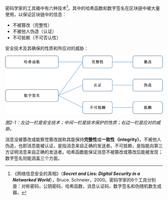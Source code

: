 密码学家的工具箱中有六种技术[^1]，其中的哈希函数和数字签名在区块链中被大量使用，以保证区块链中的信息：

* 不被篡改（完整性）                            
* 不被他人伪造（认证）
* 不可抵赖（不可否认性）

安全技术及其确保的性质和所应对的威胁：

![](/assets/fig-2-1.png)

_图2-1：左边一栏是安全技术；中间一栏是技术保护的性质；右边一栏是应对的威胁。_

消息没被篡改或能察觉篡改就称其能保持**完整性**或**一致性（integrity）**。不被他人伪造，也即消息能被认证，是指消息来自正确的发送者。不可抵赖，是指能向第三方证明消息来自正确的发送者。哈希函数能保证消息不被篡改或篡改后能被发现；数字签名则能涵盖三个方面。

[^1]: 《网络信息安全的真相》（_**Secret and Lies: Digital Security in a Networked World**_），Bruce. Schneier，2000。密码学家的6个工具分别是：对称密码，公钥密码，哈希函数，消息认证码，数字签名和伪随机数生成器。

